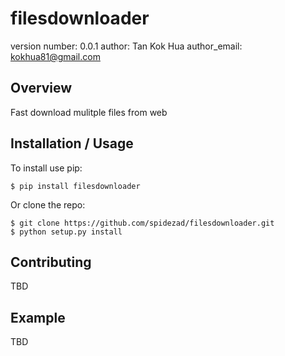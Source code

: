 filesdownloader
===============================

version number: 0.0.1
author: Tan Kok Hua
author_email: kokhua81@gmail.com

Overview
--------

Fast download mulitple files from web

Installation / Usage
--------------------

To install use pip:

    $ pip install filesdownloader


Or clone the repo:

    $ git clone https://github.com/spidezad/filesdownloader.git
    $ python setup.py install
    
Contributing
------------

TBD

Example
-------

TBD